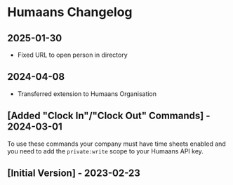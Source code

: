# Humaans Changelog

## 2025-01-30
- Fixed URL to open person in directory

## 2024-04-08
- Transferred extension to Humaans Organisation

## [Added "Clock In"/"Clock Out" Commands] - 2024-03-01

To use these commands your company must have time sheets enabled and you need to add the `private:write` scope to your Humaans API key.

## [Initial Version] - 2023-02-23
